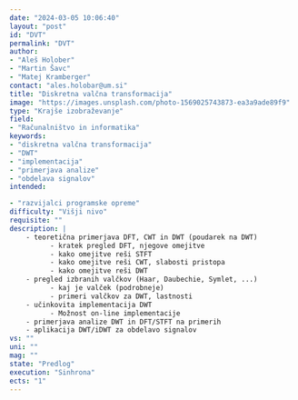 ```yaml
---
date: "2024-03-05 10:06:40"
layout: "post"
id: "DVT"
permalink: "DVT"
author:
- "Aleš Holober"
- "Martin Šavc"
- "Matej Kramberger"
contact: "ales.holobar@um.si"
title: "Diskretna valčna transformacija"
image: "https://images.unsplash.com/photo-1569025743873-ea3a9ade89f9"
type: "Krajše izobraževanje"
field:
- "Računalništvo in informatika"
keywords:
- "diskretna valčna transformacija"
- "DWT"
- "implementacija"
- "primerjava analize"
- "obdelava signalov"
intended:

- "razvijalci programske opreme"
difficulty: "Višji nivo"
requisite: ""
description: |
    - teoretična primerjava DFT, CWT in DWT (poudarek na DWT)
          - kratek pregled DFT, njegove omejitve 
          - kako omejitve reši STFT
          - kako omejitve reši CWT, slabosti pristopa
          - kako omejitve reši DWT
    - pregled izbranih valčkov (Haar, Daubechie, Symlet, ...)
          - kaj je valček (podrobneje)
          - primeri valčkov za DWT, lastnosti 
    - učinkovita implementacija DWT
          - Možnost on-line implementacije
    - primerjava analize DWT in DFT/STFT na primerih
    - aplikacija DWT/iDWT za obdelavo signalov
vs: ""
uni: ""
mag: ""
state: "Predlog"
execution: "Sinhrona"
ects: "1"
---
```

